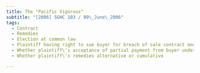 ```yaml
---
title: The "Pacific Vigorous" 
subtitle: "[2006] SGHC 103 / 09\_June\_2006"
tags:
  - Contract
  - Remedies
  - Election at common law
  - Plaintiff having right to sue buyer for breach of sale contract and right to sue shipowner for breach of contract of carriage
  - Whether plaintiff\'s acceptance of partial payment from buyer under contract for sale of goods amounting to election at common law precluding plaintiff from exercising right to sue shipowner
  - Whether plaintiff\'s remedies alternative or cumulative

---
```


